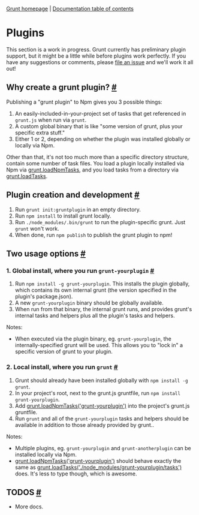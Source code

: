 [Grunt homepage](https://github.com/cowboy/grunt) | [Documentation table of contents](toc.md)

# Plugins

This section is a work in progress. Grunt currently has preliminary plugin support, but it might be a little while before plugins work perfectly. If you have any suggestions or comments, please [file an issue](/cowboy/grunt/issues) and we'll work it all out!

## Why create a grunt plugin? <a name="why-create-a-grunt-plugin" href="#why-create-a-grunt-plugin" title="Link to this section">#</a>

Publishing a "grunt plugin" to Npm gives you 3 possible things:

1. An easily-included-in-your-project set of tasks that get referenced in `grunt.js` when run via `grunt`.
2. A custom global binary that is like "some version of grunt, plus your specific extra stuff."
3. Either 1 or 2, depending on whether the plugin was installed globally or locally via Npm.

Other than that, it's not too much more than a specific directory structure, contain some number of task files. You load a plugin locally installed via Npm via [grunt.loadNpmTasks](api.md), and you load tasks from a directory via [grunt.loadTasks](api.md).

## Plugin creation and development <a name="plugin-creation-and-development" href="#plugin-creation-and-development" title="Link to this section">#</a>

1. Run `grunt init:gruntplugin` in an empty directory.
2. Run `npm install` to install grunt locally.
3. Run `./node_modules/.bin/grunt` to run the plugin-specific grunt. Just `grunt` won't work.
4. When done, run `npm publish` to publish the grunt plugin to npm!

## Two usage options <a name="two-usage-options" href="#two-usage-options" title="Link to this section">#</a>

### 1. Global install, where you run `grunt-yourplugin` <a name="1-global-install-where-you-run-grunt-yourplugin" href="#1-global-install-where-you-run-grunt-yourplugin" title="Link to this section">#</a>

1. Run `npm install -g grunt-yourplugin`. This installs the plugin globally, which contains its own internal grunt (the version specified in the plugin's package.json).
2. A new `grunt-yourplugin` binary should be globally available.
3. When run from that binary, the internal grunt runs, and provides grunt's internal tasks and helpers plus all the plugin's tasks and helpers.

Notes:

* When executed via the plugin binary, eg. `grunt-yourplugin`, the internally-specified grunt will be used. This allows you to "lock in" a specific version of grunt to your plugin.

### 2. Local install, where you run `grunt` <a name="2-local-install-where-you-run-grunt" href="#2-local-install-where-you-run-grunt" title="Link to this section">#</a>

1. Grunt should already have been installed globally with `npm install -g grunt`.
2. In your project's root, next to the grunt.js gruntfile, run `npm install grunt-yourplugin`.
3. Add [grunt.loadNpmTasks('grunt-yourplugin')](api.md) into the project's grunt.js gruntfile.
2. Run `grunt` and all of the `grunt-yourplugin` tasks and helpers should be available in addition to those already provided by grunt..

Notes:

* Multiple plugins, eg. `grunt-yourplugin` and `grunt-anotherplugin` can be installed locally via Npm.
* [grunt.loadNpmTasks('grunt-yourplugin')](api.md) should behave exactly the same as [grunt.loadTasks('./node_modules/grunt-yourplugin/tasks')](api.md) does. It's less to type though, which is awesome.

## TODOS <a name="todos" href="#todos" title="Link to this section">#</a>

* More docs.
